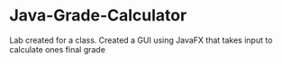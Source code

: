 # Java-Grade-Calculator
Lab created for a class. Created a GUI using JavaFX that takes input to calculate ones final grade
